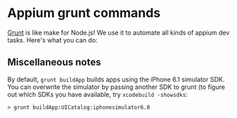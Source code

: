 Appium grunt commands
=============

[Grunt](http://gruntjs.com) is like make for Node.js! We use it to automate all
kinds of appium dev tasks. Here's what you can do:

Miscellaneous notes
--------

By default, `grunt buildApp` builds apps using the iPhone 6.1 simulator SDK.
You can overwrite the simulator by passing another SDK to grunt (to figure out
which SDKs you have available, try `xcodebuild -showsdks`:

    > grunt buildApp:UICatalog:iphonesimulator6.0

